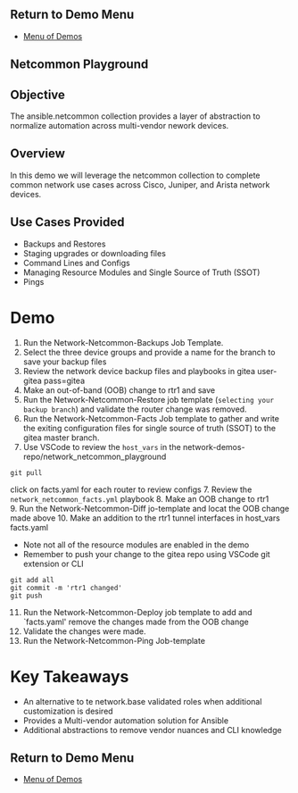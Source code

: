 ## Return to Demo Menu
 - [Menu of Demos](../README.md)

## Netcommon Playground


## Objective
The ansible.netcommon collection provides a layer of abstraction to normalize automation across multi-vendor nework devices.

## Overview
In this demo we will leverage the netcommon collection to complete common network use cases across Cisco, Juniper, and Arista network devices.

## Use Cases Provided
* Backups and Restores
* Staging upgrades or downloading files
* Command Lines and Configs
* Managing Resource Modules and Single Source of Truth (SSOT)
* Pings

# Demo
1. Run the Network-Netcommon-Backups Job Template.
2. Select the three device groups and provide a name for the branch to save your backup files
3. Review the network device backup files and playbooks in gitea user-gitea pass=gitea
3. Make an out-of-band (OOB) change to rtr1 and save
4. Run the Network-Netcommon-Restore job template (`selecting your backup branch`) and validate the router change was removed.
5. Run the Network-Netcommon-Facts Job template to gather and write the exiting configuration files for single source of truth (SSOT) to the gitea master branch.
6. Use VSCode to review the `host_vars` in the network-demos-repo/network_netcommon_playground
~~~
git pull
~~~
click on facts.yaml for each router to review configs
7. Review the `network_netcommon_facts.yml` playbook
8. Make an OOB change to rtr1  
9. Run the Network-Netcommon-Diff jo-template and locat the OOB change made above
10. Make an addition to the rtr1 tunnel interfaces in host_vars facts.yaml 
* Note not all of the resource modules are enabled in the demo
* Remember to push your change to the gitea repo using VSCode git extension or CLI
~~~
git add all
git commit -m 'rtr1 changed'
git push
~~~
11. Run the Network-Netcommon-Deploy job template to add and `facts.yaml' remove the changes made from the OOB change
12. Validate the changes were made.
13. Run the Network-Netcommon-Ping Job-template

# Key Takeaways
* An alternative to te network.base validated roles when additional customization is desired
* Provides a Multi-vendor automation solution for Ansible
* Additional abstractions to remove vendor nuances and CLI knowledge

## Return to Demo Menu
 - [Menu of Demos](../README.md)



